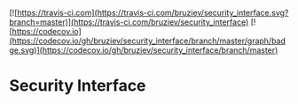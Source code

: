 [![https://travis-ci.com](https://travis-ci.com/bruziev/security_interface.svg?branch=master)](https://travis-ci.com/bruziev/security_interface)
[![https://codecov.io](https://codecov.io/gh/bruziev/security_interface/branch/master/graph/badge.svg)](https://codecov.io/gh/bruziev/security_interface/branch/master)

# Security Interface 
